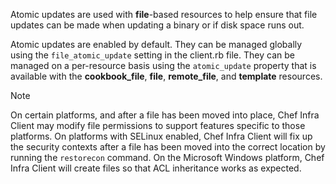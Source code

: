 Atomic updates are used with **file**-based resources to help ensure
that file updates can be made when updating a binary or if disk space
runs out.

Atomic updates are enabled by default. They can be managed globally
using the `file_atomic_update` setting in the client.rb file. They can
be managed on a per-resource basis using the `atomic_update` property
that is available with the **cookbook_file**, **file**,
**remote_file**, and **template** resources.

<div class="admonition-note">

<p class="admonition-note-title">Note</p>

<div class="admonition-note-text">

On certain platforms, and after a file has been moved into place, Chef
Infra Client may modify file permissions to support features specific to
those platforms. On platforms with SELinux enabled, Chef Infra Client
will fix up the security contexts after a file has been moved into the
correct location by running the `restorecon` command. On the Microsoft
Windows platform, Chef Infra Client will create files so that ACL
inheritance works as expected.



</div>

</div>